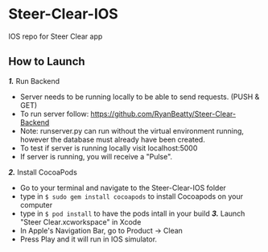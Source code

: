 # Steer-Clear-IOS
IOS repo for Steer Clear app

## How to Launch

***1.*** Run Backend
* Server needs to be running locally to be able to send requests. (PUSH & GET)
* To run server follow: https://github.com/RyanBeatty/Steer-Clear-Backend
* Note: runserver.py can run without the virtual environment running, however the database must already have been created.
* To test if server is running locally visit localhost:5000
* If server is running, you will receive a "Pulse".

***2.*** Install CocoaPods
* Go to your terminal and navigate to the Steer-Clear-IOS folder
* type in ``` $ sudo gem install cocoapods ``` to install Cocoapods on your computer
* type in ``` $ pod install ``` to have the pods intall in your build
***3.*** Launch "Steer Clear.xcworkspace" in Xcode
* In Apple's Navigation Bar, go to Product -> Clean
* Press Play and it will run in IOS simulator. 
